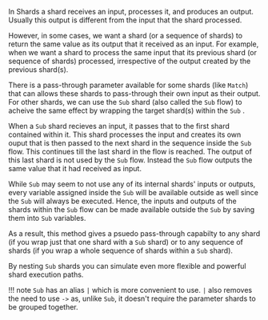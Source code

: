 In Shards a shard receives an input, processes it, and produces an output. Usually this output is different from the input that the shard processed.

However, in some cases, we want a shard (or a sequence of shards) to return the same value as its output that it received as an input. For example, when we want a shard to process the same input that its previous shard (or sequence of shards) processed, irrespective of the output created by the previous shard(s).

There is a pass-through parameter available for some shards (like `Match`) that can allows these shards to pass-through their own input as their output. For other shards, we can use the `Sub` shard (also called the `Sub` flow) to acheive the same effect by wrapping the target shard(s) within the `Sub` .

When a `Sub` shard recieves an input, it passes that to the first shard contained within it. This shard processes the input and creates its own ouput that is then passed to the next shard in the sequence inside the `Sub` flow. This continues till the last shard in the flow is reached. The output of this last shard is not used by the `Sub` flow. Instead the `Sub` flow outputs the same value that it had received as input.

While `Sub` may seem to not use any of its internal shards' inputs or outputs, every variable assigned inside the `Sub` will be available outside as well since the `Sub` will always be executed. Hence, the inputs and outputs of the shards within the `Sub` flow can be made available outside the `Sub` by saving them into `Sub` variables.

As a result, this method gives a psuedo pass-through capabilty to any shard (if you wrap just that one shard with a `Sub` shard) or to any sequence of shards (if you wrap a whole sequence of shards within a `Sub` shard).

By nesting `Sub` shards you can simulate even more flexible and powerful shard execution paths.

!!! note
    `Sub` has an alias `|` which is more convenient to use. `|` also removes the need to use `->` as, unlike `Sub`, it doesn't require the parameter shards to be grouped together.
